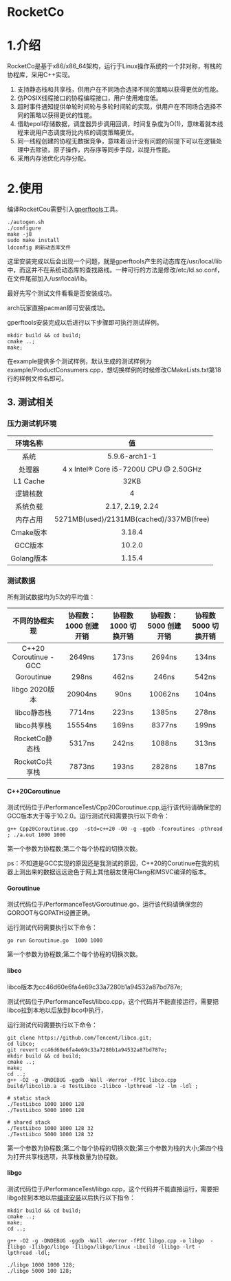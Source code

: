 # RocketCo
# 1.介绍
RocketCo是基于x86/x86_64架构，运行于Linux操作系统的一个非对称，有栈的协程库，采用C++实现。


1. 支持静态栈和共享栈，供用户在不同场合选择不同的策略以获得更优的性能。 
2. 仿POSIX线程接口的协程编程接口，用户使用难度低。
3. 超时事件通知提供单轮时间轮与多轮时间轮的实现，供用户在不同场合选择不同的策略以获得更优的性能。
4. 借助epoll存储数据，调度器异步调用回调，时间复杂度为O(1)，意味着就本线程来说用户态调度将比内核的调度策略更优。
5. 同一线程创建的协程无数据竞争，意味着设计没有问题的前提下可以在逻辑处理中去除锁，原子操作，内存序等同步手段，以提升性能。
6. 采用内存池优化内存分配。

# 2.使用
编译RocketCou需要引入[gperftools](https://github.com/gperftools/gperftools)工具。
```
./autogen.sh
./configure
make -j8
sudo make install
ldconfig 刷新动态库文件
```
这里安装完成以后会出现一个问题，就是gperftools产生的动态库在/usr/local/lib中，而这并不在系统动态库的查找路线。一种可行的方法是修改/etc/ld.so.conf，在文件尾部加入/usr/local/lib。

最好先写个测试文件看看是否安装成功。

arch玩家直接pacman即可安装成功。


gperftools安装完成以后进行以下步骤即可执行测试样例。

```
mkdir build && cd build;
cmake ..;
make;
```

在example提供多个测试样例，默认生成的测试样例为example/ProductConsumers.cpp，想切换样例的时候修改CMakeLists.txt第18行的样例文件名即可。


## 3. 测试相关

### 压力测试机环境
| 环境名称 | 值 | 
:-----:|:-----:|
系统|5.9.6-arch1-1|
处理器|4 x Intel® Core i5-7200U CPU @ 2.50GHz |
L1 Cache|32KB|
逻辑核数|4|
系统负载|2.17, 2.19, 2.24|
内存占用|5271MB(used)/2131MB(cached)/337MB(free)
Cmake版本|3.18.4|
GCC版本|10.2.0|
Golang版本|1.15.4 |

### 测试数据

所有测试数据均为5次的平均值：

| 不同的协程实现| 协程数：1000 创建开销 | 协程数1000 切换开销| 协程数：5000 创建开销 | 协程数5000 切换开销|  
:-----:|:-----:|:-----:|:-----:|:-----:|
|C++20 Coroutinue - GCC|2649ns|173ns|2694ns|134ns|
|Goroutinue|298ns|462ns| 246ns|542ns|
|libgo 2020版本|20904ns|90ns|10062ns|104ns|
|libco静态栈|7714ns| 223ns| 1385ns| 278ns|
|libco共享栈|15554ns|169ns| 8377ns|199ns|
|RocketCo静态栈|5317ns|242ns|1088ns|313ns|
|RocketCo共享栈|7873ns|193ns|2828ns|187ns|


#### C++20Coroutinue

测试代码位于/PerformanceTest/Cpp20Coroutinue.cpp,运行该代码请确保您的GCC版本大于等于10.2.0。运行测试代码需要执行以下命令：
```
g++ Cpp20Coroutinue.cpp  -std=c++20 -O0 -g -ggdb -fcoroutines -pthread ; ./a.out 1000 1000
```

第一个参数为协程数;第二个每个协程的切换次数。

ps：不知道是GCC实现的原因还是我测试的原因，C++20的Corutinue在我的机器上测出来的数据远远逊色于网上其他朋友使用Clang和MSVC编译的版本。

#### Goroutinue

测试代码位于/PerformanceTest/Goroutinue.go，运行该代码请确保您的GOROOT与GOPATH设置正确。

运行测试代码需要执行以下命令：
```
go run Goroutinue.go  1000 1000 
```

第一个参数为协程数;第二个每个协程的切换次数。

#### libco

libco版本为cc46d60e6fa4e69c33a7280b1a94532a87bd787e;

测试代码位于/PerformanceTest/libco.cpp，这个代码并不能直接运行，需要把libco拉到本地以后放到libco中执行，

运行测试代码需要执行以下命令：
```
git clone https://github.com/Tencent/libco.git;
cd libco;
git revert cc46d60e6fa4e69c33a7280b1a94532a87bd787e;
mkdir build && cd build;
cmake ..;
make;
cd ..;
g++ -O2 -g -DNDEBUG -ggdb -Wall -Werror -fPIC libco.cpp build/libcolib.a -o TestLibco -Ilibco -lpthread -lz -lm -ldl ;

# static stack
./TestLibco 1000 1000 128
./TestLibco 5000 1000 128

# shared stack
./TestLibco 1000 1000 128 32
./TestLibco 5000 1000 128 32
```
第一个参数为协程数;第二个每个协程的切换次数;第三个参数为栈的大小;第四个栈为打开共享栈选项，共享栈数量为协程数。

#### libgo
测试代码位于/PerformanceTest/libgo.cpp，这个代码并不能直接运行，需要把libgo拉到本地以后[编译安装](https://gitee.com/yyzybb537/libgo)以后执行以下指令：
```
mkdir build && cd build;
cmake ..;
make;
cd ..;

g++ -O2 -g -DNDEBUG -ggdb -Wall -Werror -fPIC libgo.cpp -o libgo  -Ilibgo -Ilibgo/libgo -Ilibgo/libgo/linux -Lbuild -llibgo -lrt -lpthread -ldl;

./libgo 1000 1000 128;
./libgo 5000 100 128;
```
